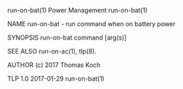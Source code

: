run-on-bat(1)                                                                                  Power Management                                                                                 run-on-bat(1)

NAME
       run-on-bat - run command when on battery power

SYNOPSIS
       run-on-bat command [arg(s)]

SEE ALSO
       run-on-ac(1), tlp(8).

AUTHOR
       (c) 2017 Thomas Koch <linrunner at gmx.net>

TLP 1.0                                                                                           2017-01-29                                                                                    run-on-bat(1)
